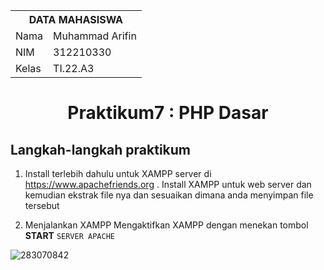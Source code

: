 <table>
  <tr>
    <th colspan="2">DATA MAHASISWA</th>
  </tr>
  <tr>
    <td>Nama</td>
    <td>Muhammad Arifin</td>
  </tr>
  <tr>
    <td>NIM</td>
    <td>312210330</td>
  </tr>
  <tr>
    <td>Kelas</td>
    <td>TI.22.A3</td>
  </tr>
</table>

# <p align="center">Praktikum7 : PHP Dasar</p>

## Langkah-langkah praktikum

1. Install terlebih dahulu untuk XAMPP server di https://www.apachefriends.org . Install XAMPP untuk web server dan kemudian ekstrak file nya dan sesuaikan dimana anda menyimpan file tersebut

2. Menjalankan XAMPP Mengaktifkan XAMPP dengan menekan tombol <b>START</b> ```SERVER APACHE```

![283070842](https://github.com/marifinnnnn/Lab7Web/assets/115518274/7dff6381-cd67-4452-9ed9-c3a431f262c3)
